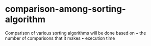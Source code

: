 # comparison-among-sorting-algorithm
Comparison of various sorting algorithms will be done based on • the number of comparisons that it makes • execution time
